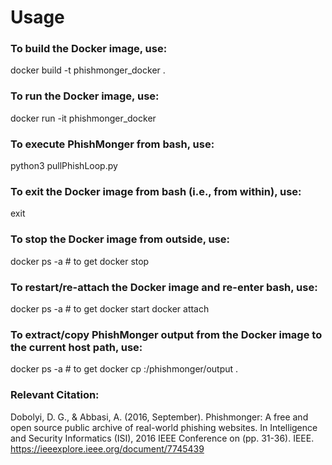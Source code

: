 # Usage

### To build the Docker image, use:

docker build -t phishmonger_docker .

### To run the Docker image, use:

docker run -it phishmonger_docker

### To execute PhishMonger from bash, use:

python3 pullPhishLoop.py

### To exit the Docker image from bash (i.e., from within), use:

exit

### To stop the Docker image from outside, use:

docker ps -a # to get <container ID>
docker stop <container ID>

### To restart/re-attach the Docker image and re-enter bash, use:

docker ps -a # to get <container ID>
docker start <container ID>
docker attach <container ID>

### To extract/copy PhishMonger output from the Docker image to the current host path, use:

docker ps -a # to get <container ID>
docker cp <container ID>:/phishmonger/output .
  
### Relevant Citation:

Dobolyi, D. G., & Abbasi, A. (2016, September). Phishmonger: A free and open source public archive of real-world phishing websites. In Intelligence and Security Informatics (ISI), 2016 IEEE Conference on (pp. 31-36). IEEE.
https://ieeexplore.ieee.org/document/7745439
